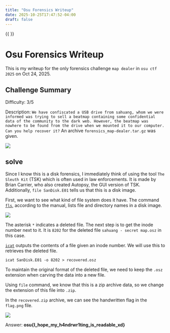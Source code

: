 ```yaml
---
title: "Osu Forensics Writeup"
date: 2025-10-25T17:47:52-04:00
draft: false
---
```

{{ <toc> }}
# Osu Forensics Writeup

This is my writeup for the only forensics challenge `map dealer` in `osu ctf 2025` on Oct 24, 2025.

## Challenge Summary

Difficulty: 3/5

Description: `We have confiscated a USB drive from sahuang, whom we were informed was trying to sell a beatmap containing some confidential data of the community to the dark web. However, the beatmap was nowhere to be found from the drive when we mounted it to our computer. Can you help recover it?`
An archive `forensics_map-dealer.tar.gz` was given. 

![](/ctf/image.png)

## solve

Since I know this is a disk forensics, I immediately think of using the tool `The Sleuth Kit` (TSK) which is often used in law enforcements. It is made by Brian Carrier, who also created Autopsy, the GUI version of TSK. Additionally, `file SanDisk.E01` tells us that this is a disk image. 

First, we want to see what kind of file system does it have. The command [`fls`](https://www.sleuthkit.org/sleuthkit/man/fls.html), according to the manual, lists file and directory names in a disk image.

![](/ctf/image-1.png)

The asterisk `*` indicates a deleted file. The next step is to get the inode number next to it. It is `8202` for the deleted file `sahuang - secret map.osz` in this case. 

[`icat`](https://www.sleuthkit.org/sleuthkit/man/icat.html) outputs the contents of a file given an inode number. We will use this to retrieves the deleted file. 

`icat SanDisk.E01 -o 8202 > recovered.osz`

To maintain the original format of the deleted file, we need to keep the `.osz` extension when carving the data into a new file. 

Using `file` command, we know that this is a zip archive data, so we change the extension of this file into `.zip`. 

In the `recovered.zip` archive, we can see the handwritten flag in the `flag.png` file. 

![](/ctf/flag.png)

Answer: **osu{I_hope_my_h4ndrwr1ting_is_readable_xd}**


